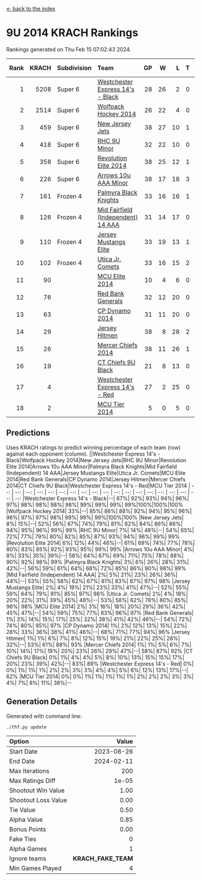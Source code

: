 [<- back to the index](readme.md)
# 9U 2014 KRACH Rankings
Rankings generated on Thu Feb 15 07:02:43 2024.

Rank|KRACH|Subdivision|Team|GP|W|L|T|OTW|OTL|SoS|Exp Wins|Win Diff
---:|---:|:---|:---|---:|---:|---:|---:|---:|---:|---:|---:|---:
1|5208|Super 6|[Westchester Express 14's - Black](https://gamesheetstats.com/seasons/3664/teams/140873/schedule)|28|26|2|0|2|0|508|26.8|-0.0
2|2514|Super 6|[Wolfpack Hockey 2014](https://gamesheetstats.com/seasons/3664/teams/140871/schedule)|26|22|4|0|0|1|922|22.8|-0.0
3|459|Super 6|[New Jersey Jets](https://gamesheetstats.com/seasons/3664/teams/140881/schedule)|38|27|10|1|3|0|523|28.4|0.0
4|418|Super 6|[RHC 9U Minor](https://gamesheetstats.com/seasons/3664/teams/140876/schedule)|32|22|10|0|1|0|765|22.9|0.0
5|358|Super 6|[Revolution Elite 2014](https://gamesheetstats.com/seasons/3664/teams/140880/schedule)|38|25|12|1|2|1|348|26.4|0.0
6|226|Super 6|[Arrows 10u AAA Minor](https://gamesheetstats.com/seasons/3664/teams/140872/schedule)|38|17|18|3|0|2|834|19.4|0.0
7|161|Frozen 4|[Palmyra Black Knights](https://gamesheetstats.com/seasons/3664/teams/140875/schedule)|33|16|16|1|1|1|607|17.4|0.0
8|126|Frozen 4|[Mid Fairfield (Independent) 14 AAA](https://gamesheetstats.com/seasons/3664/teams/140878/schedule)|31|14|17|0|1|0|651|14.9|0.0
9|110|Frozen 4|[Jersey Mustangs Elite](https://gamesheetstats.com/seasons/3664/teams/140888/schedule)|33|19|13|1|1|3|132|20.4|0.0
10|102|Frozen 4|[Utica Jr. Comets](https://gamesheetstats.com/seasons/3664/teams/140884/schedule)|33|16|15|2|0|1|563|17.9|0.0
11|90||[MCU Elite 2014](https://gamesheetstats.com/seasons/3664/teams/140874/schedule)|10|4|6|0|0|1|1923|4.9|0.0
12|76||[Red Bank Generals](https://gamesheetstats.com/seasons/3664/teams/140883/schedule)|32|12|20|0|1|1|471|12.9|0.0
13|63||[CP Dynamo 2014](https://gamesheetstats.com/seasons/3664/teams/140877/schedule)|31|11|20|0|0|1|616|11.9|0.0
14|29||[Jersey Hitmen](https://gamesheetstats.com/seasons/3664/teams/140879/schedule)|38|8|28|2|1|1|602|9.9|0.0
15|26||[Mercer Chiefs 2014](https://gamesheetstats.com/seasons/3664/teams/140885/schedule)|38|11|26|1|1|2|144|12.4|0.0
16|19||[CT Chiefs 9U Black](https://gamesheetstats.com/seasons/3664/teams/140886/schedule)|21|8|13|0|1|0|106|8.9|0.0
17|4||[Westchester Express 14's - Red](https://gamesheetstats.com/seasons/3664/teams/140887/schedule)|27|2|25|0|0|0|116|2.9|0.0
18|2||[MCU Tier 2014](https://gamesheetstats.com/seasons/3664/teams/140882/schedule)|5|0|5|0|0|0|161|0.9|0.0

## Predictions
Uses KRACH ratings to predict winning percentage of each team (row) against each opponent (column).
||Westchester Express 14's - Black|Wolfpack Hockey 2014|New Jersey Jets|RHC 9U Minor|Revolution Elite 2014|Arrows 10u AAA Minor|Palmyra Black Knights|Mid Fairfield (Independent) 14 AAA|Jersey Mustangs Elite|Utica Jr. Comets|MCU Elite 2014|Red Bank Generals|CP Dynamo 2014|Jersey Hitmen|Mercer Chiefs 2014|CT Chiefs 9U Black|Westchester Express 14's - Red|MCU Tier 2014
| --: | --: | --: | --: | --: | --: | --: | --: | --: | --: | --: | --: | --: | --: | --: | --: | --: | --: | --: 
|Westchester Express 14's - Black|--| 67%| 92%| 93%| 94%| 96%| 97%| 98%| 98%| 98%| 98%| 99%| 99%| 99%| 99%|100%|100%|100%
|Wolfpack Hockey 2014| 33%|--| 85%| 86%| 88%| 92%| 94%| 95%| 96%| 96%| 97%| 97%| 98%| 99%| 99%| 99%|100%|100%
|New Jersey Jets|  8%| 15%|--| 52%| 56%| 67%| 74%| 79%| 81%| 82%| 84%| 86%| 88%| 94%| 95%| 96%| 99%| 99%
|RHC 9U Minor|  7%| 14%| 48%|--| 54%| 65%| 72%| 77%| 79%| 80%| 82%| 85%| 87%| 93%| 94%| 96%| 99%| 99%
|Revolution Elite 2014|  6%| 12%| 44%| 46%|--| 61%| 69%| 74%| 77%| 78%| 80%| 83%| 85%| 92%| 93%| 95%| 99%| 99%
|Arrows 10u AAA Minor|  4%|  8%| 33%| 35%| 39%|--| 58%| 64%| 67%| 69%| 71%| 75%| 78%| 88%| 90%| 92%| 98%| 99%
|Palmyra Black Knights|  3%|  6%| 26%| 28%| 31%| 42%|--| 56%| 59%| 61%| 64%| 68%| 72%| 85%| 86%| 90%| 98%| 99%
|Mid Fairfield (Independent) 14 AAA|  2%|  5%| 21%| 23%| 26%| 36%| 44%|--| 53%| 55%| 58%| 62%| 67%| 81%| 83%| 87%| 97%| 98%
|Jersey Mustangs Elite|  2%|  4%| 19%| 21%| 23%| 33%| 41%| 47%|--| 52%| 55%| 59%| 64%| 79%| 81%| 85%| 97%| 98%
|Utica Jr. Comets|  2%|  4%| 18%| 20%| 22%| 31%| 39%| 45%| 48%|--| 53%| 58%| 62%| 78%| 80%| 85%| 96%| 98%
|MCU Elite 2014|  2%|  3%| 16%| 18%| 20%| 29%| 36%| 42%| 45%| 47%|--| 54%| 59%| 75%| 77%| 83%| 96%| 97%
|Red Bank Generals|  1%|  3%| 14%| 15%| 17%| 25%| 32%| 38%| 41%| 42%| 46%|--| 54%| 72%| 74%| 80%| 95%| 97%
|CP Dynamo 2014|  1%|  2%| 12%| 13%| 15%| 22%| 28%| 33%| 36%| 38%| 41%| 46%|--| 68%| 71%| 77%| 94%| 96%
|Jersey Hitmen|  1%|  1%|  6%|  7%|  8%| 12%| 15%| 19%| 21%| 22%| 25%| 28%| 32%|--| 53%| 61%| 88%| 93%
|Mercer Chiefs 2014|  1%|  1%|  5%|  6%|  7%| 10%| 14%| 17%| 19%| 20%| 23%| 26%| 29%| 47%|--| 58%| 87%| 92%
|CT Chiefs 9U Black|  0%|  1%|  4%|  4%|  5%|  8%| 10%| 13%| 15%| 15%| 17%| 20%| 23%| 39%| 42%|--| 83%| 89%
|Westchester Express 14's - Red|  0%|  0%|  1%|  1%|  1%|  2%|  2%|  3%|  3%|  4%|  4%|  5%|  6%| 12%| 13%| 17%|--| 62%
|MCU Tier 2014|  0%|  0%|  1%|  1%|  1%|  1%|  1%|  2%|  2%|  2%|  3%|  3%|  4%|  7%|  8%| 11%| 38%|--

## Generation Details

Generated with command line:
```
./thf.py update
```

| Option | Value |
| :----- | ----: |
| Start Date | 2023-08-26 |
| End Date | 2024-02-11 |
| Max Iterations | 200 |
| Max Ratings Diff | 1e-05 |
| Shootout Win Value | 1.00 |
| Shootout Loss Value | 0.00 |
| Tie Value | 0.50 |
| Alpha Value | 0.85 |
| Bonus Points | 0.00 |
| Fake Ties | 0 |
| Alpha Games | 1 |
| Ignore teams | __KRACH_FAKE_TEAM__ |
| Min Games Played | 4 |

